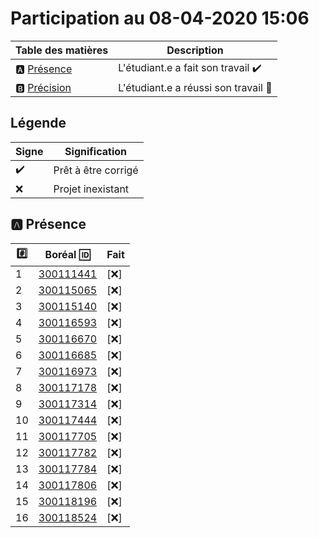 # Participation au 08-04-2020 15:06


| Table des matières            | Description                                             |
|-------------------------------|---------------------------------------------------------|
| :a: [Présence](#a-présence)   | L'étudiant.e a fait son travail    :heavy_check_mark:   |
| :b: [Précision](#b-précision) | L'étudiant.e a réussi son travail  :tada:               |

## Légende

| Signe              | Signification                 |
|--------------------|-------------------------------|
| :heavy_check_mark: | Prêt à être corrigé           |
| :x:                | Projet inexistant             |

## :a: Présence

|:hash:| Boréal :id:                | Fait               |
|------|----------------------------|--------------------|
| 1 | [300111441](../300111441/b300111441.py) | [:x:] |
| 2 | [300115065](../300115065/b300115065.py) | [:x:] |
| 3 | [300115140](../300115140/b300115140.py) | [:x:] |
| 4 | [300116593](../300116593/b300116593.py) | [:x:] |
| 5 | [300116670](../300116670/b300116670.py) | [:x:] |
| 6 | [300116685](../300116685/b300116685.py) | [:x:] |
| 7 | [300116973](../300116973/b300116973.py) | [:x:] |
| 8 | [300117178](../300117178/b300117178.py) | [:x:] |
| 9 | [300117314](../300117314/b300117314.py) | [:x:] |
| 10 | [300117444](../300117444/b300117444.py) | [:x:] |
| 11 | [300117705](../300117705/b300117705.py) | [:x:] |
| 12 | [300117782](../300117782/b300117782.py) | [:x:] |
| 13 | [300117784](../300117784/b300117784.py) | [:x:] |
| 14 | [300117806](../300117806/b300117806.py) | [:x:] |
| 15 | [300118196](../300118196/b300118196.py) | [:x:] |
| 16 | [300118524](../300118524/b300118524.py) | [:x:] |
